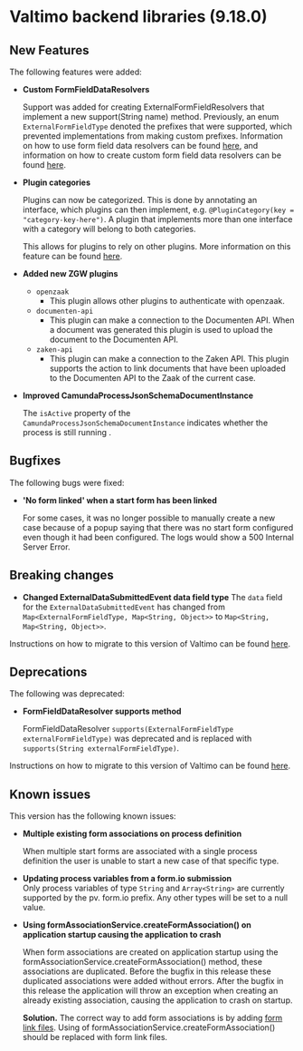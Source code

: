 # Valtimo backend libraries (9.18.0)

## New Features

The following features were added:

*   **Custom FormFieldDataResolvers**

    Support was added for creating ExternalFormFieldResolvers that implement a new support(String name) method. Previously, an enum `ExternalFormFieldType` denoted the prefixes that were supported, which prevented implementations from making custom prefixes. Information on how to use form field data resolvers can be found [here](https://github.com/valtimo-platform/valtimo-documentation/blob/main/using-valtimo/form-link/using-form-field-data-resolvers.md), and information on how to create custom form field data resolvers can be found [here](https://github.com/valtimo-platform/valtimo-documentation/blob/main/extending-valtimo/form-link/custom-form-field-data-resolver.md).
*   **Plugin categories**

    Plugins can now be categorized. This is done by annotating an interface, which plugins can then implement, e.g. `@PluginCategory(key = "category-key-here")`. A plugin that implements more than one interface with a category will belong to both categories.

    This allows for plugins to rely on other plugins. More information on this feature can be found [here](../../../features/plugins/plugins/custom-plugin-definition.md#plugin-categories).
* **Added new ZGW plugins**
  * `openzaak`
    * This plugin allows other plugins to authenticate with openzaak.
  * `documenten-api`
    * This plugin can make a connection to the Documenten API. When a document was generated this plugin is used to upload the document to the Documenten API.
  * `zaken-api`
    * This plugin can make a connection to the Zaken API. This plugin supports the action to link documents that have been uploaded to the Documenten API to the Zaak of the current case.
*   **Improved CamundaProcessJsonSchemaDocumentInstance**

    The `isActive` property of the `CamundaProcessJsonSchemaDocumentInstance` indicates whether the process is still running .

## Bugfixes

The following bugs were fixed:

*   **'No form linked' when a start form has been linked**

    For some cases, it was no longer possible to manually create a new case because of a popup saying that there was no start form configured even though it had been configured. The logs would show a 500 Internal Server Error.

## Breaking changes

* **Changed ExternalDataSubmittedEvent data field type** The `data` field for the `ExternalDataSubmittedEvent` has changed from `Map<ExternalFormFieldType, Map<String, Object>>` to `Map<String, Map<String, Object>>`.

Instructions on how to migrate to this version of Valtimo can be found [here](migration.md).

## Deprecations

The following was deprecated:

*   **FormFieldDataResolver supports method**

    FormFieldDataResolver `supports(ExternalFormFieldType externalFormFieldType)` was deprecated and is replaced with `supports(String externalFormFieldType)`.

Instructions on how to migrate to this version of Valtimo can be found [here](migration.md).

## Known issues

This version has the following known issues:

*   **Multiple existing form associations on process definition**

    When multiple start forms are associated with a single process definition the user is unable to start a new case of that specific type.
* **Updating process variables from a form.io submission**\
  Only process variables of type `String` and `Array<String>` are currently supported by the pv. form.io prefix. Any other types will be set to a null value.
*   **Using formAssociationService.createFormAssociation() on application startup causing the application to crash**

    When form associations are created on application startup using the formAssociationService.createFormAssociation() method, these associations are duplicated. Before the bugfix in this release these duplicated associations were added without errors. After the bugfix in this release the application will throw an exception when creating an already existing association, causing the application to crash on startup.

    **Solution.** The correct way to add form associations is by adding [form link files](https://github.com/valtimo-platform/valtimo-documentation/blob/main/using-valtimo/form-link/configure-task.md). Using of formAssociationService.createFormAssociation() should be replaced with form link files.
